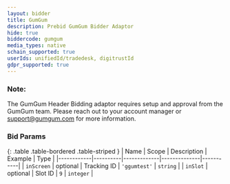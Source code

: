```yaml
---
layout: bidder
title: GumGum
description: Prebid GumGum Bidder Adaptor
hide: true
biddercode: gumgum
media_types: native
schain_supported: true
userIds: unifiedId/tradedesk, digitrustId
gdpr_supported: true
---
```


### Note:

The GumGum Header Bidding adaptor requires setup and approval from the GumGum
team. Please reach out to your account manager or <support@gumgum.com> for more
information.

### Bid Params

{: .table .table-bordered .table-striped }
| Name       | Scope    | Description | Example      | Type      |
|------------|----------|-------------|--------------|-----------|
| `inScreen` | optional | Tracking ID | `'ggumtest'` | `string`  |
| `inSlot`   | optional | Slot ID     | `9`          | `integer` |

